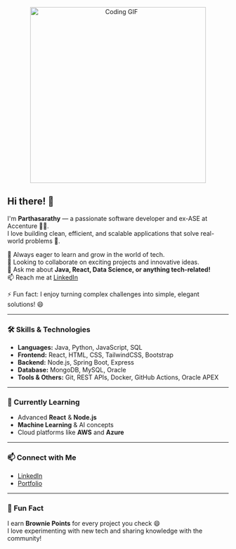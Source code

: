 <!-- Add your GIF here -->
<p align="center">
  <img src="https://media.giphy.com/media/qgQUggAC3Pfv687qPC/giphy.gif" width="400px" alt="Coding GIF"/>
</p>

## Hi there! 👋

I'm **Parthasarathy** — a passionate software developer and ex-ASE at Accenture 💼✨.  
I love building clean, efficient, and scalable applications that solve real-world problems 🚀.  

🌱 Always eager to learn and grow in the world of tech.  
👯 Looking to collaborate on exciting projects and innovative ideas.  
💬 Ask me about **Java, React, Data Science, or anything tech-related!**  
📫 Reach me at [LinkedIn](https://www.linkedin.com/in/parthasarathy-m-4a59b62b3/)  

⚡ Fun fact: I enjoy turning complex challenges into simple, elegant solutions! 😄

---

### 🛠️ Skills & Technologies
- **Languages:** Java, Python, JavaScript, SQL  
- **Frontend:** React, HTML, CSS, TailwindCSS, Bootstrap  
- **Backend:** Node.js, Spring Boot, Express  
- **Database:** MongoDB, MySQL, Oracle  
- **Tools & Others:** Git, REST APIs, Docker, GitHub Actions, Oracle APEX  

---

### 🔭 Currently Learning
- Advanced **React** & **Node.js**  
- **Machine Learning** & AI concepts  
- Cloud platforms like **AWS** and **Azure**  

---

### 📫 Connect with Me
- [LinkedIn](https://www.linkedin.com/in/parthasarathy-m-4a59b62b3/)  
- [Portfolio](https://sara-xi.vercel.app/)  

---

### 🌟 Fun Fact
I earn **Brownie Points** for every project you check 😄  
I love experimenting with new tech and sharing knowledge with the community!
